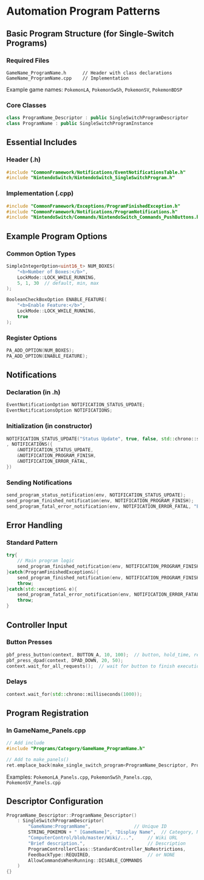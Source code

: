 # Automation Program Patterns

## Basic Program Structure (for Single-Switch Programs)

### Required Files
```
GameName_ProgramName.h      // Header with class declarations
GameName_ProgramName.cpp    // Implementation
```
Example game names: `PokemonLA`, `PokemonSwSh`, `PokemonSV`, `PokemonBDSP`

### Core Classes
```cpp
class ProgramName_Descriptor : public SingleSwitchProgramDescriptor
class ProgramName : public SingleSwitchProgramInstance
```

## Essential Includes

### Header (.h)
```cpp
#include "CommonFramework/Notifications/EventNotificationsTable.h"
#include "NintendoSwitch/NintendoSwitch_SingleSwitchProgram.h"
```

### Implementation (.cpp)
```cpp
#include "CommonFramework/Exceptions/ProgramFinishedException.h"
#include "CommonFramework/Notifications/ProgramNotifications.h"
#include "NintendoSwitch/Commands/NintendoSwitch_Commands_PushButtons.h"
```

## Example Program Options

### Common Option Types
```cpp
SimpleIntegerOption<uint16_t> NUM_BOXES(
    "<b>Number of Boxes:</b>",
    LockMode::LOCK_WHILE_RUNNING,
    5, 1, 30  // default, min, max
);

BooleanCheckBoxOption ENABLE_FEATURE(
    "<b>Enable Feature:</b>",
    LockMode::LOCK_WHILE_RUNNING,
    true
);
```

### Register Options
```cpp
PA_ADD_OPTION(NUM_BOXES);
PA_ADD_OPTION(ENABLE_FEATURE);
```

## Notifications

### Declaration (in .h)
```cpp
EventNotificationOption NOTIFICATION_STATUS_UPDATE;
EventNotificationsOption NOTIFICATIONS;
```

### Initialization (in constructor)
```cpp
NOTIFICATION_STATUS_UPDATE("Status Update", true, false, std::chrono::seconds(3600))
, NOTIFICATIONS({
    &NOTIFICATION_STATUS_UPDATE,
    &NOTIFICATION_PROGRAM_FINISH,
    &NOTIFICATION_ERROR_FATAL,
})
```

### Sending Notifications
```cpp
send_program_status_notification(env, NOTIFICATION_STATUS_UPDATE);
send_program_finished_notification(env, NOTIFICATION_PROGRAM_FINISH);
send_program_fatal_error_notification(env, NOTIFICATION_ERROR_FATAL, "Error message");
```

## Error Handling

### Standard Pattern
```cpp
try{
    // Main program logic
    send_program_finished_notification(env, NOTIFICATION_PROGRAM_FINISH);
}catch(ProgramFinishedException&){
    send_program_finished_notification(env, NOTIFICATION_PROGRAM_FINISH);
    throw;
}catch(std::exception& e){
    send_program_fatal_error_notification(env, NOTIFICATION_ERROR_FATAL, e.what());
    throw;
}
```

## Controller Input

### Button Presses
```cpp
pbf_press_button(context, BUTTON_A, 10, 100);  // button, hold_time, release_time
pbf_press_dpad(context, DPAD_DOWN, 20, 50);
context.wait_for_all_requests();  // wait for button to finish execution
```

### Delays
```cpp
context.wait_for(std::chrono::milliseconds(1000));
```

## Program Registration

### In GameName_Panels.cpp
```cpp
// Add include
#include "Programs/Category/GameName_ProgramName.h"

// Add to make_panels()
ret.emplace_back(make_single_switch_program<ProgramName_Descriptor, ProgramName>());
```
Examples: `PokemonLA_Panels.cpp`, `PokemonSwSh_Panels.cpp`, `PokemonSV_Panels.cpp`

## Descriptor Configuration

```cpp
ProgramName_Descriptor::ProgramName_Descriptor()
    : SingleSwitchProgramDescriptor(
        "GameName:ProgramName",                // Unique ID
        STRING_POKEMON + " [GameName]", "Display Name",  // Category, Name
        "ComputerControl/blob/master/Wiki/...",     // Wiki URL
        "Brief description.",                       // Description
        ProgramControllerClass::StandardController_NoRestrictions,
        FeedbackType::REQUIRED,                     // or NONE
        AllowCommandsWhenRunning::DISABLE_COMMANDS
    )
{}
```